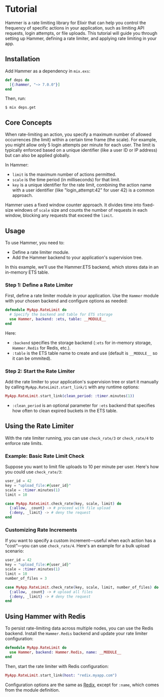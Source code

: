 # Tutorial

Hammer is a rate limiting library for Elixir that can help you control the frequency of specific actions in your application, such as limiting API requests, login attempts, or file uploads. This tutorial will guide you through setting up Hammer, defining a rate limiter, and applying rate limiting in your app.

## Installation

Add Hammer as a dependency in `mix.exs`:

```elixir
def deps do
  [{:hammer, "~> 7.0.0"}]
end
```

Then, run:

```console
$ mix deps.get
```

## Core Concepts

When rate-limiting an action, you specify a maximum number of allowed occurrences (the limit) within a certain time frame (the scale). For example, you might allow only 5 login attempts per minute for each user. The limit is typically enforced based on a unique identifier (like a user ID or IP address) but can also be applied globally.

In Hammer:
- `limit` is the maximum number of actions permitted.
- `scale` is the time period (in milliseconds) for that limit.
- `key` is a unique identifier for the rate limit, combining the action name with a user identifier (like "login_attempt:42" for user 42) is a common approach.

Hammer uses a fixed window counter approach. It divides time into fixed-size windows of `scale` size and counts the number of requests in each window, blocking any requests that exceed the `limit`.

## Usage

To use Hammer, you need to:

- Define a rate limiter module.
- Add the Hammer backend to your application's supervision tree.

In this example, we'll use the Hammer.ETS backend, which stores data in an in-memory ETS table.

### Step 1: Define a Rate Limiter

First, define a rate limiter module in your application. Use the `Hammer` module with your chosen backend and configure options as needed:

```elixir
defmodule MyApp.RateLimit do
  # Specify the backend and table for ETS storage
  use Hammer, backend: :ets, table: __MODULE__
end
```

Here:
- `:backend` specifies the storage backend (`:ets` for in-memory storage, `Hammer.Redis` for Redis, etc.).
- `:table` is the ETS table name to create and use (default is `__MODULE__` so it can be ommited).

### Step 2: Start the Rate Limiter

Add the rate limiter to your application's supervision tree or start it manually by calling `MyApp.RateLimit.start_link/1` with any runtime options:

```elixir
MyApp.RateLimit.start_link(clean_period: :timer.minutes(1))
```

- `:clean_period` is an optional parameter for `:ets` backend that specifies how often to clean expired buckets in the ETS table.

## Using the Rate Limiter

With the rate limiter running, you can use `check_rate/3` or `check_rate/4` to enforce rate limits.

### Example: Basic Rate Limit Check

Suppose you want to limit file uploads to 10 per minute per user. Here's how you could use `check_rate/3`:

```elixir
user_id = 42
key = "upload_file:#{user_id}"
scale = :timer.minutes(1)
limit = 10

case MyApp.RateLimit.check_rate(key, scale, limit) do
  {:allow, _count} -> # proceed with file upload
  {:deny, _limit} -> # deny the request
end
```

### Customizing Rate Increments

If you want to specify a custom increment—useful when each action has a "cost"—you can use `check_rate/4`. Here's an example for a bulk upload scenario:

```elixir
user_id = 42
key = "upload_file:#{user_id}"
scale = :timer.minutes(1)
limit = 10
number_of_files = 3

case MyApp.RateLimit.check_rate(key, scale, limit, number_of_files) do
  {:allow, _count} -> # upload all files
  {:deny, _limit} -> # deny the request
end
```

## Using Hammer with Redis

To persist rate-limiting data across multiple nodes, you can use the Redis backend. Install the `Hammer.Redis` backend and update your rate limiter configuration:

```elixir
defmodule MyApp.RateLimit do
  use Hammer, backend: Hammer.Redis, name: __MODULE__
end
```

Then, start the rate limiter with Redis configuration:

```elixir
MyApp.RateLimit.start_link(host: "redix.myapp.com")
```

Configuration options are the same as [Redix](https://hexdocs.pm/redix/Redix.html#start_link/1), except for `:name`, which comes from the module definition.
